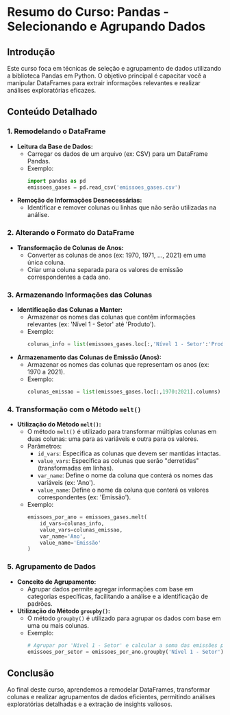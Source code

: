 # Resumo do Curso: Pandas - Selecionando e Agrupando Dados

## Introdução

Este curso foca em técnicas de seleção e agrupamento de dados utilizando a biblioteca Pandas em Python. O objetivo principal é capacitar você a manipular DataFrames para extrair informações relevantes e realizar análises exploratórias eficazes.

## Conteúdo Detalhado

### 1. Remodelando o DataFrame

*   **Leitura da Base de Dados:**
    *   Carregar os dados de um arquivo (ex: CSV) para um DataFrame Pandas.
    *   Exemplo:
        ```python
        import pandas as pd
        emissoes_gases = pd.read_csv('emissoes_gases.csv')
        ```
*   **Remoção de Informações Desnecessárias:**
    *   Identificar e remover colunas ou linhas que não serão utilizadas na análise.

### 2. Alterando o Formato do DataFrame

*   **Transformação de Colunas de Anos:**
    *   Converter as colunas de anos (ex: 1970, 1971, ..., 2021) em uma única coluna.
    *   Criar uma coluna separada para os valores de emissão correspondentes a cada ano.

### 3. Armazenando Informações das Colunas

*   **Identificação das Colunas a Manter:**
    *   Armazenar os nomes das colunas que contêm informações relevantes (ex: 'Nível 1 - Setor' até 'Produto').
    *   Exemplo:
        ```python
        colunas_info = list(emissoes_gases.loc[:,'Nível 1 - Setor':'Produto'].columns)
        ```
*   **Armazenamento das Colunas de Emissão (Anos):**
    *   Armazenar os nomes das colunas que representam os anos (ex: 1970 a 2021).
    *   Exemplo:
        ```python
        colunas_emissao = list(emissoes_gases.loc[:,1970:2021].columns)
        ```

### 4. Transformação com o Método `melt()`

*   **Utilização do Método `melt()`:**
    *   O método `melt()` é utilizado para transformar múltiplas colunas em duas colunas: uma para as variáveis e outra para os valores.
    *   Parâmetros:
        *   `id_vars`: Especifica as colunas que devem ser mantidas intactas.
        *   `value_vars`: Especifica as colunas que serão "derretidas" (transformadas em linhas).
        *   `var_name`: Define o nome da coluna que conterá os nomes das variáveis (ex: 'Ano').
        *   `value_name`: Define o nome da coluna que conterá os valores correspondentes (ex: 'Emissão').
    *   Exemplo:
        ```python
        emissoes_por_ano = emissoes_gases.melt(
            id_vars=colunas_info,
            value_vars=colunas_emissao,
            var_name='Ano',
            value_name='Emissão'
        )
        ```

### 5. Agrupamento de Dados

*   **Conceito de Agrupamento:**
    *   Agrupar dados permite agregar informações com base em categorias específicas, facilitando a análise e a identificação de padrões.
*   **Utilização do Método `groupby()`:**
    *   O método `groupby()` é utilizado para agrupar os dados com base em uma ou mais colunas.
    *   Exemplo:
        ```python
        # Agrupar por 'Nível 1 - Setor' e calcular a soma das emissões por ano
        emissoes_por_setor = emissoes_por_ano.groupby('Nível 1 - Setor')['Emissão'].sum()
        ```

## Conclusão

Ao final deste curso, aprendemos a remodelar DataFrames, transformar colunas e realizar agrupamentos de dados eficientes, permitindo análises exploratórias detalhadas e a extração de insights valiosos.
